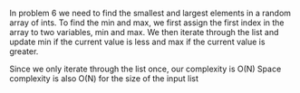 In problem 6 we need to find the smallest and largest elements in a random array of ints. To find the min and max,
we first assign the first index in the array to two variables, min and max. We then iterate through the list
and update min if the current value is less and max if the current value is greater.

Since we only iterate through the list once, our complexity is O(N)
Space complexity is also O(N) for the size of the input list




 
